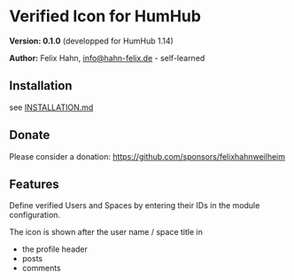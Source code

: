 # Verified Icon for HumHub

**Version: 0.1.0** (developped for HumHub 1.14)

**Author:** Felix Hahn, info@hahn-felix.de - self-learned

## Installation
see [INSTALLATION.md](https://github.com/felixhahnweilheim/humhub-modules-verified-icon/blob/main/docs/INSTALLATION.md)

## Donate
Please consider a donation: https://github.com/sponsors/felixhahnweilheim

## Features
Define verified Users and Spaces by entering their IDs in the module configuration.

The icon is shown after the user name / space title in
- the profile header
- posts
- comments
